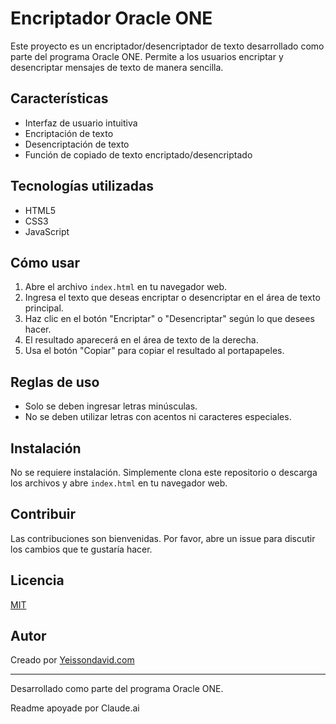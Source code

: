 # Encriptador Oracle ONE

Este proyecto es un encriptador/desencriptador de texto desarrollado como parte del programa Oracle ONE. Permite a los usuarios encriptar y desencriptar mensajes de texto de manera sencilla.

## Características

- Interfaz de usuario intuitiva
- Encriptación de texto
- Desencriptación de texto
- Función de copiado de texto encriptado/desencriptado

## Tecnologías utilizadas

- HTML5
- CSS3
- JavaScript

## Cómo usar

1. Abre el archivo `index.html` en tu navegador web.
2. Ingresa el texto que deseas encriptar o desencriptar en el área de texto principal.
3. Haz clic en el botón "Encriptar" o "Desencriptar" según lo que desees hacer.
4. El resultado aparecerá en el área de texto de la derecha.
5. Usa el botón "Copiar" para copiar el resultado al portapapeles.

## Reglas de uso

- Solo se deben ingresar letras minúsculas.
- No se deben utilizar letras con acentos ni caracteres especiales.

## Instalación

No se requiere instalación. Simplemente clona este repositorio o descarga los archivos y abre `index.html` en tu navegador web.

## Contribuir

Las contribuciones son bienvenidas. Por favor, abre un issue para discutir los cambios que te gustaría hacer.

## Licencia

[MIT](https://choosealicense.com/licenses/mit/)

## Autor

Creado por [Yeissondavid.com](https://yeissondavid.com)

---

Desarrollado como parte del programa Oracle ONE.

Readme apoyade por Claude.ai
